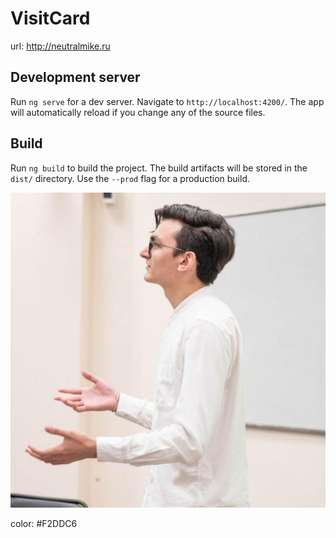 # VisitCard

url: http://neutralmike.ru

## Development server

Run `ng serve` for a dev server. Navigate to `http://localhost:4200/`. The app will automatically reload if you change any of the source files.

## Build

Run `ng build` to build the project. The build artifacts will be stored in the `dist/` directory. Use the `--prod` flag for a production build.


![photo](readme_images/photo.jpg)

color: #F2DDC6

